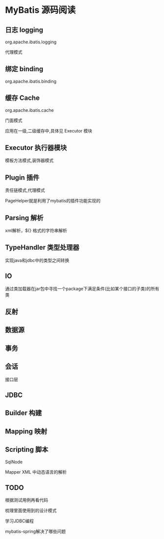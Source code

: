 ﻿# MyBatis 源码阅读


## 日志 logging

org.apache.ibatis.logging

代理模式

## 绑定 binding

org.apache.ibatis.binding

## 缓存 Cache

org.apache.ibatis.cache

门面模式 

应用在一级,二级缓存中,具体见 Executor 模块

## Executor  执行器模块

模板方法模式,装饰器模式

## Plugin 插件

责任链模式,代理模式

PageHelper就是利用了mybatis的插件功能实现的


## Parsing 解析

xml解析，${} 格式的字符串解析

## TypeHandler 类型处理器

实现java和jdbc中的类型之间转换

## IO

通过类加载器在jar包中寻找一个package下满足条件(比如某个接口的子类)的所有类

## 反射

## 数据源

## 事务


## 会话

接口层

## JDBC

## Builder 构建

## Mapping 映射

## Scripting 脚本


SqlNode

Mapper XML 中动态语言的解析



## TODO 

根据测试用例再看代码

梳理里面使用到的设计模式


学习JDBC编程

mybatis-spring解决了哪些问题
